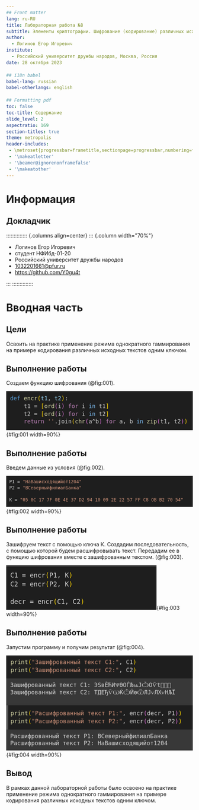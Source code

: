 ```yaml
---
## Front matter
lang: ru-RU
title: Лабораторная работа №8
subtitle: Элементы криптографии. Шифрование (кодирование) различных исходных текстов одним ключом
author:
  - Логинов Егор Игоревич
institute:
  - Российский университет дружбы народов, Москва, Россия
date: 28 октября 2023

## i18n babel
babel-lang: russian
babel-otherlangs: english

## Formatting pdf
toc: false
toc-title: Содержание
slide_level: 2
aspectratio: 169
section-titles: true
theme: metropolis
header-includes:
 - \metroset{progressbar=frametitle,sectionpage=progressbar,numbering=fraction}
 - '\makeatletter'
 - '\beamer@ignorenonframefalse'
 - '\makeatother'
---
```


# Информация

## Докладчик

:::::::::::::: {.columns align=center}
::: {.column width="70%"}

  * Логинов Егор Игоревич
  * студент НФИбд-01-20
  * Российский университет дружбы народов
  * [1032201661@pfur.ru](mailto:1032201661@pfur.ru)
  * <https://github.com/Y0gu4t>

:::
::::::::::::::

# Вводная часть

## Цели

Освоить на практике применение режима однократного гаммирования на примере кодирования различных исходных текстов одним ключом.


## Выполнение работы

 Создаем функцию шифрования (@fig:001).

![Функция шифрования](image/fig001.png){#fig:001 width=90%}


## Выполнение работы

Введем данные из условия (@fig:002).

![Данные из условия](image/fig002.png){#fig:002 width=90%}

## Выполнение работы

Зашифруем текст с помощью ключа К. Создадим последовательность, с помощью которой будем расшифровывать текст. Передадим ее в функцию шифрования вместе с зашифрованным текстом. (@fig:003).

![Шифрование текста](image/fig003.png){#fig:003 width=90%}

## Выполнение работы

Запустим программу и получим результат (@fig:004).

![Результат выполнения программы](image/fig004.png){#fig:004 width=90%}


## Вывод

В рамках данной лабораторной работы было освоено на практике применение режима однократного гаммирования на примере кодирования различных исходных текстов одним ключом.


